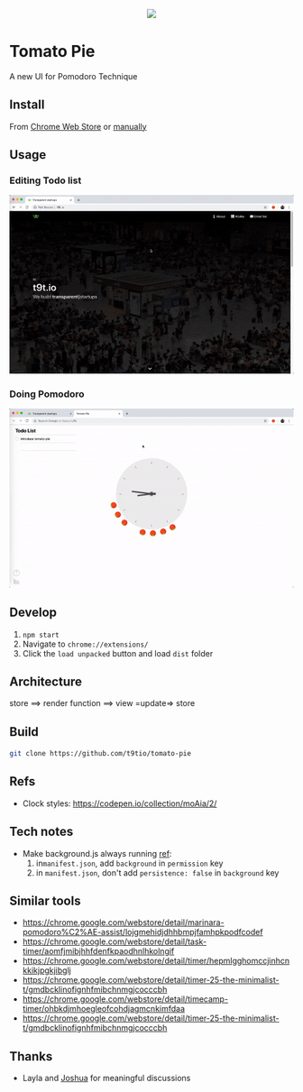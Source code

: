 
<p align="center">
  <img height="200" src="![](https://raw.githubusercontent.com/timqian/images/master/tomatopie-header.gif)">
</p>

# Tomato Pie

A new UI for Pomodoro Technique

## Install

From [Chrome Web Store](https://chrome.google.com/webstore/detail/gffgechdocgfajkbpinmjjjlkjfjampi) or [manually](https://github.com/t9tio/tomato-pie/releases)

## Usage

### Editing Todo list

![](https://raw.githubusercontent.com/timqian/images/master/tomatopie-intro1.gif)

### Doing Pomodoro

![](https://raw.githubusercontent.com/timqian/images/master/tomatopie-intro2.gif)

## Develop

1. `npm start`
1. Navigate to `chrome://extensions/`
1. Click the `load unpacked` button and load `dist` folder

## Architecture

store ==> render function ==> view =update=> store

## Build

```bash
git clone https://github.com/t9tio/tomato-pie
```

## Refs

- Clock styles: https://codepen.io/collection/moAia/2/

## Tech notes

- Make background.js always running [ref](https://stackoverflow.com/questions/17119266/how-do-i-keep-my-app-from-going-inactive):
  1. in`manifest.json`, add  `background` in `permission` key
  2. in `manifest.json`, don't add `persistence: false` in `background` key

## Similar tools

- https://chrome.google.com/webstore/detail/marinara-pomodoro%C2%AE-assist/lojgmehidjdhhbmpjfamhpkpodfcodef
- https://chrome.google.com/webstore/detail/task-timer/aomfjmibjhhfdenfkpaodhnlhkolngif
- https://chrome.google.com/webstore/detail/timer/hepmlgghomccjinhcnkkikjpgkjibglj
- https://chrome.google.com/webstore/detail/timer-25-the-minimalist-t/gmdbcklinofignhfmibchnmgjcocccbh
- https://chrome.google.com/webstore/detail/timecamp-timer/ohbkdjmhoegleofcohdjagmcnkimfdaa
- https://chrome.google.com/webstore/detail/timer-25-the-minimalist-t/gmdbcklinofignhfmibchnmgjcocccbh

## Thanks

- Layla and [Joshua](https://github.com/joshua7v) for meaningful discussions
